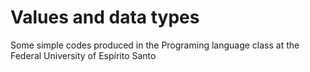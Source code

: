# Values and data types
 Some simple codes produced in the Programing language class at the Federal University of Espírito Santo

